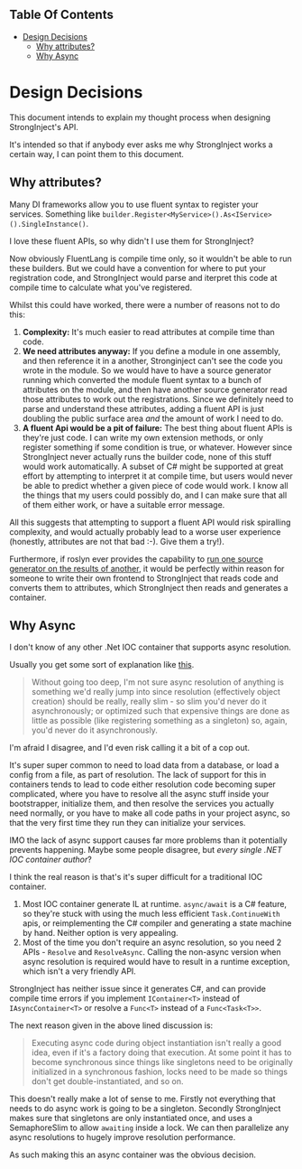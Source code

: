 <!-- START doctoc generated TOC please keep comment here to allow auto update -->
<!-- DON'T EDIT THIS SECTION, INSTEAD RE-RUN doctoc TO UPDATE -->
## Table Of Contents

- [Design Decisions](#design-decisions)
  - [Why attributes?](#why-attributes)
  - [Why Async](#why-async)

<!-- END doctoc generated TOC please keep comment here to allow auto update -->

# Design Decisions

This document intends to explain my thought process when designing StrongInject's API.

It's intended so that if anybody ever asks me why StrongInject works a certain way, I can point them to this document.

## Why attributes?

Many DI frameworks allow you to use fluent syntax to register your services. Something like `builder.Register<MyService>().As<IService>().SingleInstance()`.

I love these fluent APIs, so why didn't I use them for StrongInject?

Now obviously FluentLang is compile time only, so it wouldn't be able to run these builders. But we could have a convention for where to put your registration code, and StrongInject would parse and iterpret this code at compile time to calculate what you've registered.

Whilst this could have worked, there were a number of reasons not to do this:

1. **Complexity:** It's much easier to read attributes at compile time than code.
2. **We need attributes anyway:** If you define a module in one assembly, and then reference it in a another, Stronginject can't see the code you wrote in the module. So we would have to have a source generator running which converted the module fluent syntax to a bunch of attributes on the module, and then have another source generator read those attributes to work out the registrations. Since we definitely need to parse and understand these attributes, adding a fluent API is just doubling the public surface area *and* the amount of work I need to do.
3. **A fluent Api would be a pit of failure:** The best thing about fluent APIs is they're just code. I can write my own extension methods, or only register something if some condition is true, or whatever. However since StrongInject never actually runs the builder code, none of this stuff would work automatically. A subset of C# might be supported at great effort by attempting to interpret it at compile time, but users would never be able to predict whether a given piece of code would work. I know all the things that my users could possibly do, and I can make sure that all of them either work, or have a suitable error message.

All this suggests that attempting to support a fluent API would risk spiralling complexity, and would actually probably lead to a worse user experience (honestly, attributes are not that bad :-). Give them a try!).

Furthermore, if roslyn ever provides the capability to [run one source generator on the results of another](https://github.com/dotnet/roslyn/discussions/48358), it would be perfectly within reason for someone to write their own frontend to StrongInject that reads code and converts them to attributes, which StrongInject then reads and generates a container.

## Why Async

I don't know of any other .Net IOC container that supports async resolution.

Usually you get some sort of explanation like [this](https://github.com/autofac/Autofac/issues/751#issuecomment-221132638).

> Without going too deep, I'm not sure async resolution of anything is something we'd really jump into since resolution (effectively object creation) should be really, really slim - so slim you'd never do it asynchronously; or optimized such that expensive things are done as little as possible (like registering something as a singleton) so, again, you'd never do it asynchronously.

I'm afraid I disagree, and I'd even risk calling it a bit of a cop out.

It's super super common to need to load data from a database, or load a config from a file, as part of resolution. The lack of support for this in containers tends to lead to code either resolution code becoming super complicated, where you have to resolve all the async stuff inside your bootstrapper, initialize them, and then resolve the services you actually need normally, or you have to make all code paths in your project async, so that the very first time they run they can initialize your services.

IMO the lack of async support causes far more problems than it potentially prevents happening. Maybe some people disagree, but *every single .NET IOC container author*?

I think the real reason is that's it's super difficult for a traditional IOC container.

1. Most IOC container generate IL at runtime. `async/await` is a C# feature, so they're stuck with using the much less efficient `Task.ContinueWith` apis, or reimplementing the C# compiler and generating a state machine by hand. Neither option is very appealing.
2. Most of the time you don't require an async resolution, so you need 2 APIs - `Resolve` and `ResolveAsync`. Calling the non-async version when async resolution is required would have to result in a runtime exception, which isn't a very friendly API.

StrongInject has neither issue since it generates C#, and can provide compile time errors if you implement `IContainer<T>` instead of `IAsyncContainer<T>` or resolve a `Func<T>` instead of a `Func<Task<T>>`.

The next reason given in the above lined discussion is:

> Executing async code during object instantiation isn't really a good idea, even if it's a factory doing that execution. At some point it has to become synchronous since things like singletons need to be originally initialized in a synchronous fashion, locks need to be made so things don't get double-instantiated, and so on.

This doesn't really make a lot of sense to me. Firstly not everything that needs to do async work is going to be a singleton. Secondly StrongInject makes sure that singletons are only instantiated once, and uses a SemaphoreSlim to allow `awaiting` inside a lock. We can then parallelize any async resolutions to hugely improve resolution performance.

As such making this an async container was the obvious decision.
